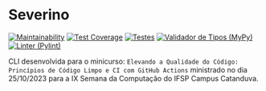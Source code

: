 # Severino

[![Maintainability](https://api.codeclimate.com/v1/badges/7036ce3655054bca8250/maintainability)](https://codeclimate.com/github/danilobecke/severino/maintainability) [![Test Coverage](https://api.codeclimate.com/v1/badges/7036ce3655054bca8250/test_coverage)](https://codeclimate.com/github/danilobecke/severino/test_coverage) [![Testes](https://github.com/danilobecke/severino/actions/workflows/testes.yml/badge.svg)](https://github.com/danilobecke/severino/actions/workflows/testes.yml) [![Validador de Tipos (MyPy)](https://github.com/danilobecke/severino/actions/workflows/mypy.yml/badge.svg)](https://github.com/danilobecke/severino/actions/workflows/mypy.yml) [![Linter (Pylint)](https://github.com/danilobecke/severino/actions/workflows/lint.yml/badge.svg)](https://github.com/danilobecke/severino/actions/workflows/lint.yml)

CLI desenvolvida para o minicurso: `Elevando a Qualidade do Código: Princípios de Código Limpo e CI com GitHub Actions` ministrado no dia 25/10/2023 para a IX Semana da Computação do IFSP Campus Catanduva.
